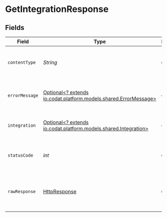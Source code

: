 # GetIntegrationResponse


## Fields

| Field                                                                                                                                                                                                                                                                                                                                                                                             | Type                                                                                                                                                                                                                                                                                                                                                                                              | Required                                                                                                                                                                                                                                                                                                                                                                                          | Description                                                                                                                                                                                                                                                                                                                                                                                       | Example                                                                                                                                                                                                                                                                                                                                                                                           |
| ------------------------------------------------------------------------------------------------------------------------------------------------------------------------------------------------------------------------------------------------------------------------------------------------------------------------------------------------------------------------------------------------- | ------------------------------------------------------------------------------------------------------------------------------------------------------------------------------------------------------------------------------------------------------------------------------------------------------------------------------------------------------------------------------------------------- | ------------------------------------------------------------------------------------------------------------------------------------------------------------------------------------------------------------------------------------------------------------------------------------------------------------------------------------------------------------------------------------------------- | ------------------------------------------------------------------------------------------------------------------------------------------------------------------------------------------------------------------------------------------------------------------------------------------------------------------------------------------------------------------------------------------------- | ------------------------------------------------------------------------------------------------------------------------------------------------------------------------------------------------------------------------------------------------------------------------------------------------------------------------------------------------------------------------------------------------- |
| `contentType`                                                                                                                                                                                                                                                                                                                                                                                     | *String*                                                                                                                                                                                                                                                                                                                                                                                          | :heavy_check_mark:                                                                                                                                                                                                                                                                                                                                                                                | HTTP response content type for this operation                                                                                                                                                                                                                                                                                                                                                     |                                                                                                                                                                                                                                                                                                                                                                                                   |
| `errorMessage`                                                                                                                                                                                                                                                                                                                                                                                    | [Optional<? extends io.codat.platform.models.shared.ErrorMessage>](../../models/shared/ErrorMessage.md)                                                                                                                                                                                                                                                                                           | :heavy_minus_sign:                                                                                                                                                                                                                                                                                                                                                                                | Your API request was not properly authorized.                                                                                                                                                                                                                                                                                                                                                     |                                                                                                                                                                                                                                                                                                                                                                                                   |
| `integration`                                                                                                                                                                                                                                                                                                                                                                                     | [Optional<? extends io.codat.platform.models.shared.Integration>](../../models/shared/Integration.md)                                                                                                                                                                                                                                                                                             | :heavy_minus_sign:                                                                                                                                                                                                                                                                                                                                                                                | OK                                                                                                                                                                                                                                                                                                                                                                                                | {"key":"gbol","logoUrl":"http://example.com","name":"Xero","enabled":true,"sourceId":"accounting","sourceType":"8193a927-ab7a-45a3-9dc2-d357a4932dfe","integrationId":"497a18ca-284e-40c0-985d-f72be35d468e","isOfflineConnector":true,"isBeta":true,"dataProvidedBy":"string","datatypeFeatures":[{"datatype":"invoices","supportedFeatures":[{"featureType":"get","featureState":"release"}]}]} |
| `statusCode`                                                                                                                                                                                                                                                                                                                                                                                      | *int*                                                                                                                                                                                                                                                                                                                                                                                             | :heavy_check_mark:                                                                                                                                                                                                                                                                                                                                                                                | HTTP response status code for this operation                                                                                                                                                                                                                                                                                                                                                      |                                                                                                                                                                                                                                                                                                                                                                                                   |
| `rawResponse`                                                                                                                                                                                                                                                                                                                                                                                     | [HttpResponse<InputStream>](https://docs.oracle.com/en/java/javase/11/docs/api/java.net.http/java/net/http/HttpResponse.html)                                                                                                                                                                                                                                                                     | :heavy_check_mark:                                                                                                                                                                                                                                                                                                                                                                                | Raw HTTP response; suitable for custom response parsing                                                                                                                                                                                                                                                                                                                                           |                                                                                                                                                                                                                                                                                                                                                                                                   |